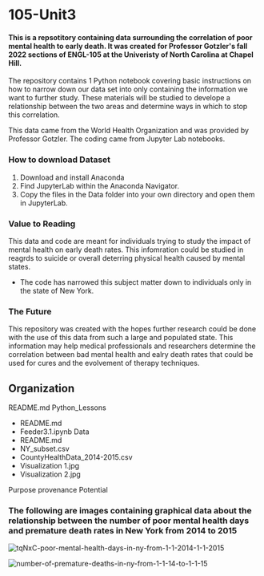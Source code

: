 
# 105-Unit3
#### This is a repsotitory containing data surrounding the correlation of poor mental health to early death. It was created for Professor Gotzler's fall 2022 sections of ENGL-105 at the Univeristy of North Carolina at Chapel Hill.

The repository contains 1 Python notebook covering basic instructions on how to narrow down our data set into only containing the information we want to further study. 
These materials will be studied to develope a relationship between the two areas and determine ways in which to stop this correlation. 

This data came from the World Health Organization and was provided by Professor Gotzler. The coding came from Jupyter Lab notebooks. 

### How to download Dataset
1. Download and install Anaconda 
2. Find JupyterLab within the Anaconda Navigator.
3. Copy the files in the Data folder into your own directory and open them in JupyterLab.

### Value to Reading 
This data and code are meant for individuals trying to study the impact of mental health on early death rates. This infomration could be studied in reagrds to suicide or overall deterring physical health caused by mental states. 
- The code has narrowed this subject matter down to individuals only in the state of New York. 

### The Future
This repository was created with the hopes further research could be done with the use of this data from such a large and populated state. This information may help medical professionals and researchers determine the correlation between bad mental health and ealry death rates that could be used for cures and the evolvement of therapy techniques. 

## Organization 
README.md
Python_Lessons
- README.md
- Feeder3.1.ipynb
Data
- README.md
- NY_subset.csv
- CountyHealthData_2014-2015.csv
- Visualization 1.jpg
- Visualization 2.jpg

Purpose
provenance
Potential 


### The following are images containing graphical data about the relationship between the number of poor mental health days and premature death rates in New York from 2014 to 2015


![tqNxC-poor-mental-health-days-in-ny-from-1-1-2014-1-1-2015](https://user-images.githubusercontent.com/117797099/202959853-6a447366-9966-4089-8327-6c73c26abf83.png)

![number-of-premature-deaths-in-ny-from-1-1-14-to-1-1-15](https://user-images.githubusercontent.com/117797099/204116501-9597fa16-80d2-457e-849b-7cce46865e3a.png)


